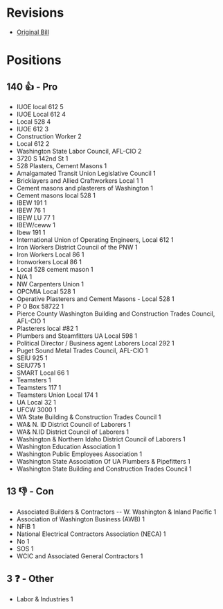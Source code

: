 # Revisions
* [Original Bill](1/)

# Positions
## 140 👍 - Pro
* IUOE local 612 5
* IUOE Local 612 4
* Local 528 4
* IUOE 612 3
* Construction Worker 2
* Local 612 2
* Washington State Labor Council, AFL-CIO 2
* 3720 S 142nd St  1
* 528 Plasters, Cement Masons  1
* Amalgamated Transit Union Legislative Council 1
* Bricklayers and Allied Craftworkers Local 1 1
* Cement masons and plasterers of Washington  1
* Cement masons local 528 1
* IBEW 191 1
* IBEW 76 1
* IBEW LU 77 1
* IBEW/ceww 1
* Ibew 191 1
* International Union of Operating Engineers, Local 612 1
* Iron Workers District Council of the PNW 1
* Iron Workers Local 86 1
* Ironworkers Local 86 1
* Local 528 cement mason 1
* N/A 1
* NW Carpenters Union 1
* OPCMIA Local 528 1
* Operative Plasterers and Cement Masons - Local 528 1
* P O Box 58722 1
* Pierce County Washington Building and Construction Trades Council, AFL-CIO 1
* Plasterers local #82 1
* Plumbers and Steamfitters UA Local 598 1
* Political Director / Business agent Laborers Local 292 1
* Puget Sound Metal Trades Council, AFL-CIO 1
* SEIU 925 1
* SEIU775 1
* SMART Local 66 1
* Teamsters 1
* Teamsters 117 1
* Teamsters Union Local 174 1
* UA Local 32 1
* UFCW 3000 1
* WA State Building & Construction Trades Council 1
* WA& N. ID District Council of Laborers  1
* WA& N.ID District Council of Laborers  1
* Washington & Northern Idaho District Council of Laborers 1
* Washington Education Association 1
* Washington Public Employees Association 1
* Washington State Association Of UA Plumbers & Pipefitters 1
* Washington State Building and Construction Trades Council  1

## 13 👎 - Con
* Associated Builders & Contractors -- W. Washington & Inland Pacific 1
* Association of Washington Business (AWB) 1
* NFIB 1
* National Electrical Contractors Association (NECA) 1
* No  1
* SOS 1
* WCIC and Associated General Contractors 1

## 3 ❓ - Other
* Labor & Industries 1
